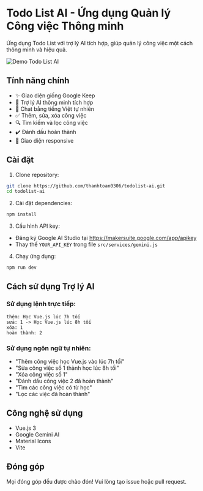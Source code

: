 # Todo List AI - Ứng dụng Quản lý Công việc Thông minh

Ứng dụng Todo List với trợ lý AI tích hợp, giúp quản lý công việc một cách thông minh và hiệu quả.

![Demo Todo List AI](https://raw.githubusercontent.com/thanhtoan0306/todolist-ai/main/screenshots/demo.png)

## Tính năng chính

- ✨ Giao diện giống Google Keep
- 🤖 Trợ lý AI thông minh tích hợp
- 💬 Chat bằng tiếng Việt tự nhiên
- ✅ Thêm, sửa, xóa công việc
- 🔍 Tìm kiếm và lọc công việc
- ✔️ Đánh dấu hoàn thành
- 📱 Giao diện responsive

## Cài đặt

1. Clone repository:
```bash
git clone https://github.com/thanhtoan0306/todolist-ai.git
cd todolist-ai
```

2. Cài đặt dependencies:
```bash
npm install
```

3. Cấu hình API key:
- Đăng ký Google AI Studio tại https://makersuite.google.com/app/apikey
- Thay thế `YOUR_API_KEY` trong file `src/services/gemini.js`

4. Chạy ứng dụng:
```bash
npm run dev
```

## Cách sử dụng Trợ lý AI

### Sử dụng lệnh trực tiếp:
```
thêm: Học Vue.js lúc 7h tối
sửa: 1 -> Học Vue.js lúc 8h tối
xóa: 1
hoàn thành: 2
```

### Sử dụng ngôn ngữ tự nhiên:
- "Thêm công việc học Vue.js vào lúc 7h tối"
- "Sửa công việc số 1 thành học lúc 8h tối"
- "Xóa công việc số 1"
- "Đánh dấu công việc 2 đã hoàn thành"
- "Tìm các công việc có từ học"
- "Lọc các việc đã hoàn thành"

## Công nghệ sử dụng

- Vue.js 3
- Google Gemini AI
- Material Icons
- Vite

## Đóng góp

Mọi đóng góp đều được chào đón! Vui lòng tạo issue hoặc pull request.
